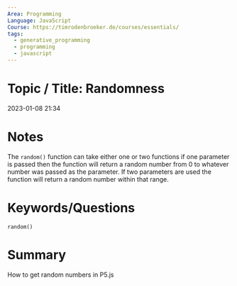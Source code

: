 ```yaml
---
Area: Programming
Language: JavaScript
Course: https://timrodenbroeker.de/courses/essentials/
tags:
  - generative_programming
  - programming
  - javascript
---
```

# Topic / Title: Randomness

2023-01-08
21:34


# Notes
The `random()` function can take either one or two functions if one parameter is passed then the function will return a random number from 0 to whatever number was passed as the parameter. If two parameters are used the function will return a random number within that range.

# Keywords/Questions
`random()`
# Summary
How to get random numbers in P5.js